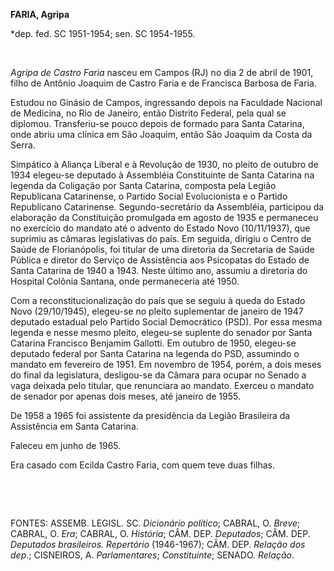 **FARIA, Agripa**

\*dep. fed. SC 1951-1954; sen. SC 1954-1955.

 

*Agripa de Castro Faria* nasceu em Campos (RJ) no dia 2 de abril de
1901, filho de Antônio Joaquim de Castro Faria e de Francisca Barbosa de
Faria.

Estudou no Ginásio de Campos, ingressando depois na Faculdade Nacional
de Medicina, no Rio de Janeiro, então Distrito Federal, pela qual se
diplomou. Transferiu-se pouco depois de formado para Santa Catarina,
onde abriu uma clínica em São Joaquim, então São Joaquim da Costa da
Serra.

Simpático à Aliança Liberal e à Revolução de 1930, no pleito de outubro
de 1934 elegeu-se deputado à Assembléia Constituinte de Santa Catarina
na legenda da Coligação por Santa Catarina, composta pela Legião
Republicana Catarinense, o Partido Social Evolucionista e o Partido
Republicano Catarinense. Segundo-secretário da Assembléia, participou da
elaboração da Constituição promulgada em agosto de 1935 e permaneceu no
exercício do mandato até o advento do Estado Novo (10/11/1937), que
suprimiu as câmaras legislativas do país. Em seguida, dirigiu o Centro
de Saúde de Florianópolis, foi titular de uma diretoria da Secretaria de
Saúde Pública e diretor do Serviço de Assistência aos Psicopatas do
Estado de Santa Catarina de 1940 a 1943. Neste último ano, assumiu a
diretoria do Hospital Colônia Santana, onde permaneceria até 1950.

Com a reconstitucionalização do país que se seguiu à queda do Estado
Novo (29/10/1945), elegeu-se no pleito suplementar de janeiro de 1947
deputado estadual pelo Partido Social Democrático (PSD). Por essa mesma
legenda e nesse mesmo pleito, elegeu-se suplente do senador por Santa
Catarina Francisco Benjamim Gallotti. Em outubro de 1950, elegeu-se
deputado federal por Santa Catarina na legenda do PSD, assumindo o
mandato em fevereiro de 1951. Em novembro de 1954, porém, a dois meses
do final da legislatura, desligou-se da Câmara para ocupar no Senado a
vaga deixada pelo titular, que renunciara ao mandato. Exerceu o mandato
de senador por apenas dois meses, até janeiro de 1955.

De 1958 a 1965 foi assistente da presidência da Legião Brasileira da
Assistência em Santa Catarina.

Faleceu em junho de 1965.

Era casado com Ecilda Castro Faria, com quem teve duas filhas.

 

 

FONTES: ASSEMB. LEGISL. SC. *Dicionário político*; CABRAL, O. *Breve*;
CABRAL, O. *Era*; CABRAL, O. *História*; CÂM. DEP. *Deputados*; CÂM.
DEP. *Deputados brasileiros. Repertório* (1946-1967); CÂM. DEP. *Relação
dos dep*.; CISNEIROS, A. *Parlamentares*; *Constituinte*; SENADO.
*Relação*.

 
